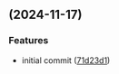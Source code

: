 ##  (2024-11-17)

### Features

* initial commit ([71d23d1](https://github.com/jaxxstorm/pedloy/commit/71d23d12a7214ad9ef72c164b4c2fb53e7c60de6))
